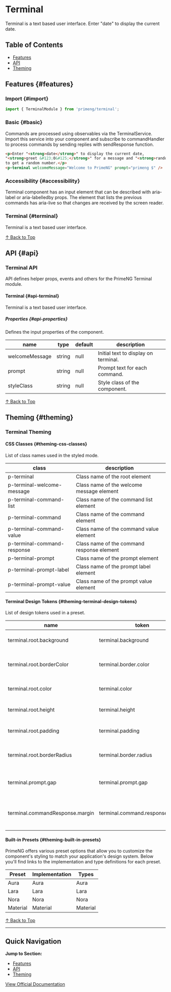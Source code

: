 # Terminal

Terminal is a text based user interface. Enter "date" to display the current date.

## Table of Contents

- [Features](#features)
- [API](#api)
- [Theming](#theming)

## Features {#features}

### Import {#import}

```typescript
import { TerminalModule } from 'primeng/terminal';
```

### Basic {#basic}

Commands are processed using observables via the TerminalService. Import this service into your component and subscribe to commandHandler to process commands by sending replies with sendResponse function.

```html
<p>Enter "<strong>date</strong>" to display the current date,
"<strong>greet &#123;0&#125;</strong>" for a message and "<strong>random</strong>"
to get a random number.</p>
<p-terminal welcomeMessage="Welcome to PrimeNG" prompt="primeng $" />
```

### Accessibility {#accessibility}

Terminal component has an input element that can be described with aria-label or aria-labelledby props. The element that lists the previous commands has aria-live so that changes are received by the screen reader.

### Terminal {#terminal}

Terminal is a text based user interface.

[↑ Back to Top](#table-of-contents)

## API {#api}

### Terminal API

API defines helper props, events and others for the PrimeNG Terminal module.

#### Terminal {#api-terminal}

Terminal is a text based user interface.

##### Properties {#api-properties}

Defines the input properties of the component.

| name | type | default | description |
| --- | --- | --- | --- |
| welcomeMessage | string | null | Initial text to display on terminal. |
| prompt | string | null | Prompt text for each command. |
| styleClass | string | null | Style class of the component. |

[↑ Back to Top](#table-of-contents)

## Theming {#theming}

### Terminal Theming

#### CSS Classes {#theming-css-classes}

List of class names used in the styled mode.

| class | description |
| --- | --- |
| p-terminal | Class name of the root element |
| p-terminal-welcome-message | Class name of the welcome message element |
| p-terminal-command-list | Class name of the command list element |
| p-terminal-command | Class name of the command element |
| p-terminal-command-value | Class name of the command value element |
| p-terminal-command-response | Class name of the command response element |
| p-terminal-prompt | Class name of the prompt element |
| p-terminal-prompt-label | Class name of the prompt label element |
| p-terminal-prompt-value | Class name of the prompt value element |

#### Terminal Design Tokens {#theming-terminal-design-tokens}

List of design tokens used in a preset.

| name | token | variable | description |
| --- | --- | --- | --- |
| terminal.root.background | terminal.background | --p-terminal-background | Background of root |
| terminal.root.borderColor | terminal.border.color | --p-terminal-border-color | Border color of root |
| terminal.root.color | terminal.color | --p-terminal-color | Color of root |
| terminal.root.height | terminal.height | --p-terminal-height | Height of root |
| terminal.root.padding | terminal.padding | --p-terminal-padding | Padding of root |
| terminal.root.borderRadius | terminal.border.radius | --p-terminal-border-radius | Border radius of root |
| terminal.prompt.gap | terminal.prompt.gap | --p-terminal-prompt-gap | Gap of prompt |
| terminal.commandResponse.margin | terminal.command.response.margin | --p-terminal-command-response-margin | Margin of command response |

#### Built-in Presets {#theming-built-in-presets}

PrimeNG offers various preset options that allow you to customize the component's styling to match your application's design system. Below you'll find links to the implementation and type definitions for each preset.

| Preset | Implementation | Types |
| --- | --- | --- |
| Aura | Aura | Aura |
| Lara | Lara | Lara |
| Nora | Nora | Nora |
| Material | Material | Material |

[↑ Back to Top](#table-of-contents)

---

## Quick Navigation

**Jump to Section:**
- [Features](#features)
- [API](#api)
- [Theming](#theming)

[View Official Documentation](https://primeng.org/terminal)
